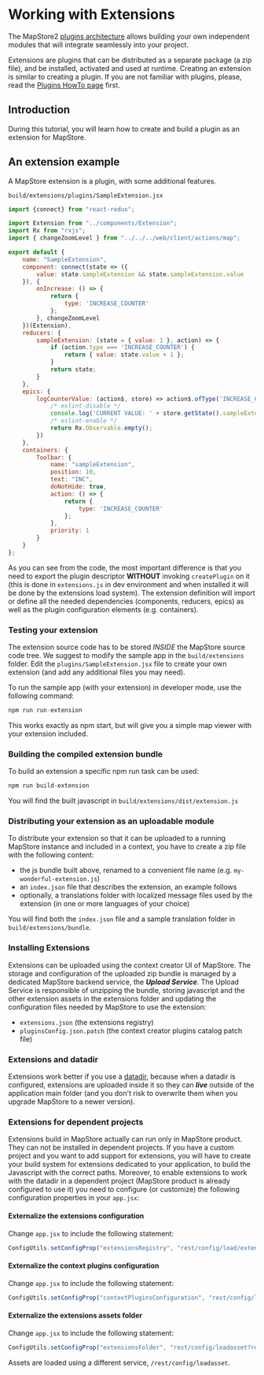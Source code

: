 # Working with Extensions

The MapStore2 [plugins architecture](../plugins-architecture) allows building your own independent modules that will integrate seamlessly into your project.

Extensions are plugins that can be distributed as a separate package (a zip file), and be installed, activated and used at runtime.
Creating an extension is similar to creating a plugin. If you are not familiar with plugins, please, read the [Plugins HowTo page](../plugins-howto) first.

## Introduction

During this tutorial, you will learn how to create and build a plugin as an extension for MapStore.

## An extension example

A MapStore extension is a plugin, with some additional features.

`build/extensions/plugins/SampleExtension.jsx`

```javascript
import {connect} from "react-redux";

import Extension from "../components/Extension";
import Rx from "rxjs";
import { changeZoomLevel } from "../../../web/client/actions/map";

export default {
    name: "SampleExtension",
    component: connect(state => ({
        value: state.sampleExtension && state.sampleExtension.value
    }), {
        onIncrease: () => {
            return {
                type: 'INCREASE_COUNTER'
            };
        }, changeZoomLevel
    })(Extension),
    reducers: {
        sampleExtension: (state = { value: 1 }, action) => {
            if (action.type === 'INCREASE_COUNTER') {
                return { value: state.value + 1 };
            }
            return state;
        }
    },
    epics: {
        logCounterValue: (action$, store) => action$.ofType('INCREASE_COUNTER').switchMap(() => {
            /* eslint-disable */
            console.log('CURRENT VALUE: ' + store.getState().sampleExtension.value);
            /* eslint-enable */
            return Rx.Observable.empty();
        })
    },
    containers: {
        Toolbar: {
            name: "sampleExtension",
            position: 10,
            text: "INC",
            doNotHide: true,
            action: () => {
                return {
                    type: 'INCREASE_COUNTER'
                };
            },
            priority: 1
        }
    }
};

```

As you can see from the code, the most important difference is that you need to export the plugin descriptor **WITHOUT** invoking `createPlugin` on it (this is done in `extensions.js` in dev environment and when installed it will be done by the extensions load system).
The extension definition will import or define all the needed dependencies (components, reducers, epics) as well as the plugin configuration elements
(e.g. containers).

### Testing your extension

The extension source code has to be stored *INSIDE* the MapStore source code tree. We suggest to modify the sample app in the `build/extensions` folder.
Edit the `plugins/SampleExtension.jsx` file to create your own extension (and add any additional files you may need).

To run the sample app (with your extension) in developer mode, use the following command:

```javascript
npm run run-extension
```

This works exactly as npm start, but will give you a simple map viewer with your extension included.

### Building the compiled extension bundle

To build an extension a specific npm run task can be used:

```javascript
npm run build-extension
```

You will find the built javascript in `build/extensions/dist/extension.js`

### Distributing your extension as an uploadable module

To distribute your extension so that it can be uploaded to a running MapStore instance and included in a context, you have to create a zip file with the following content:

* the js bundle built above, renamed to a convenient file name (e.g. `my-wonderful-extension.js`)
* an `index.json` file that describes the extension, an example follows
* optionally, a translations folder with localized message files used by the extension (in one or more languages of your choice)

You will find both the `index.json` file and a sample translation folder in `build/extensions/bundle`.

### Installing Extensions

Extensions can be uploaded using the context creator UI of MapStore. The storage and configuration of the uploaded zip bundle is managed by a dedicated MapStore backend service, the ***Upload Service***.
The Upload Service is responsible of unzipping the bundle, storing javascript and the other extension assets in the extensions folder and updating the configuration files needed by MapStore to use the extension:

* `extensions.json` (the extensions registry)
* `pluginsConfig.json.patch` (the context creator plugins catalog patch file)

### Extensions and datadir

Extensions work better if you use a [datadir](externalized-configuration.md), because when a datadir is configured,
extensions are uploaded inside it so they can ***live*** outside of the application main folder (and you don't risk to overwrite them when
you upgrade MapStore to a newer version).

### Extensions for dependent projects

Extensions build in MapStore actually can run only in MapStore product. They can not be installed in dependent projects. If you have a custom project and you want to add support for extensions, you will have to create your build system for extensions dedicated to your application, to build the Javascript with the correct paths.
Moreover, to enable extensions to work with the datadir in a dependent project (MapStore product is already configured to use it) you need to configure (or customize) the following configuration properties in your `app.jsx`:

#### Externalize the extensions configuration

Change `app.jsx` to include the following statement:

```javascript
ConfigUtils.setConfigProp("extensionsRegistry", "rest/config/load/extensions.json");
```

#### Externalize the context plugins configuration

Change `app.jsx` to include the following statement:

```javascript
ConfigUtils.setConfigProp("contextPluginsConfiguration", "rest/config/load/pluginsConfig.json");
```

#### Externalize the extensions assets folder

Change `app.jsx` to include the following statement:

```javascript
ConfigUtils.setConfigProp("extensionsFolder", "rest/config/loadasset?resource=");
```

Assets are loaded using a different service, `/rest/config/loadasset`.
